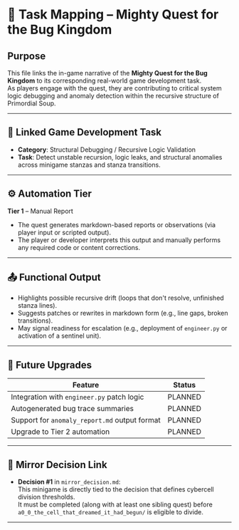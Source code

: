 # 🧩 Task Mapping – Mighty Quest for the Bug Kingdom

## Purpose
This file links the in-game narrative of the **Mighty Quest for the Bug Kingdom** to its corresponding real-world game development task.  
As players engage with the quest, they are contributing to critical system logic debugging and anomaly detection within the recursive structure of Primordial Soup.

---

## 🧠 Linked Game Development Task

- **Category**: Structural Debugging / Recursive Logic Validation  
- **Task**: Detect unstable recursion, logic leaks, and structural anomalies across minigame stanzas and stanza transitions.

---

## ⚙️ Automation Tier

**Tier 1** – Manual Report  
- The quest generates markdown-based reports or observations (via player input or scripted output).  
- The player or developer interprets this output and manually performs any required code or content corrections.

---

## 📤 Functional Output

- Highlights possible recursive drift (loops that don't resolve, unfinished stanza lines).
- Suggests patches or rewrites in markdown form (e.g., line gaps, broken transitions).
- May signal readiness for escalation (e.g., deployment of `engineer.py` or activation of a sentinel unit).

---

## 🧬 Future Upgrades

| Feature | Status |
|---------|--------|
| Integration with `engineer.py` patch logic | PLANNED |
| Autogenerated bug trace summaries | PLANNED |
| Support for `anomaly_report.md` output format | PLANNED |
| Upgrade to Tier 2 automation | PLANNED |

---

## 🔗 Mirror Decision Link

- **Decision #1** in `mirror_decision.md`:  
  This minigame is directly tied to the decision that defines cybercell division thresholds.  
  It must be completed (along with at least one sibling quest) before `a0_0_the_cell_that_dreamed_it_had_begun/` is eligible to divide.

---
